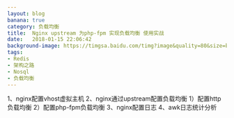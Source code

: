 ```yaml
---
layout: blog
banana: true
category: 负载均衡
title:  Nginx upstream 为php-fpm 实现负载均衡 使用实战
date:   2018-01-15 22:06:42
background-image: https://timgsa.baidu.com/timg?image&quality=80&size=b9999_10000&sec=1522826644054&di=73e0e2303f6588a9e646f164c9e84008&imgtype=0&src=http%3A%2F%2Fbpic.ooopic.com%2F15%2F31%2F43%2F15314383-b584ea06260074133cb666f7762daed2-2.jpg
tags:
- Redis
- 架构之路
- Nosql
- 负载均衡	
---
```


1、nginx配置vhost虚拟主机
2、nginx通过upstream配置负载均衡
1）配置http负载均衡
2）配置php-fpm负载均衡
3、nginx配置日志
4、awk日志统计分析
